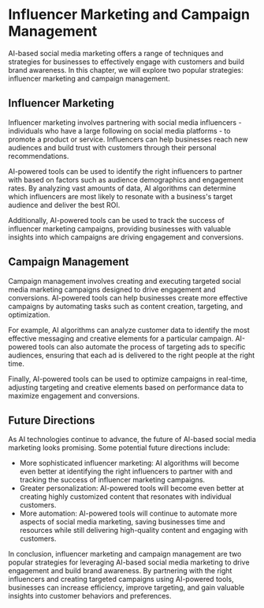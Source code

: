 Influencer Marketing and Campaign Management
================================================================================================================

AI-based social media marketing offers a range of techniques and strategies for businesses to effectively engage with customers and build brand awareness. In this chapter, we will explore two popular strategies: influencer marketing and campaign management.

Influencer Marketing
--------------------

Influencer marketing involves partnering with social media influencers - individuals who have a large following on social media platforms - to promote a product or service. Influencers can help businesses reach new audiences and build trust with customers through their personal recommendations.

AI-powered tools can be used to identify the right influencers to partner with based on factors such as audience demographics and engagement rates. By analyzing vast amounts of data, AI algorithms can determine which influencers are most likely to resonate with a business's target audience and deliver the best ROI.

Additionally, AI-powered tools can be used to track the success of influencer marketing campaigns, providing businesses with valuable insights into which campaigns are driving engagement and conversions.

Campaign Management
-------------------

Campaign management involves creating and executing targeted social media marketing campaigns designed to drive engagement and conversions. AI-powered tools can help businesses create more effective campaigns by automating tasks such as content creation, targeting, and optimization.

For example, AI algorithms can analyze customer data to identify the most effective messaging and creative elements for a particular campaign. AI-powered tools can also automate the process of targeting ads to specific audiences, ensuring that each ad is delivered to the right people at the right time.

Finally, AI-powered tools can be used to optimize campaigns in real-time, adjusting targeting and creative elements based on performance data to maximize engagement and conversions.

Future Directions
-----------------

As AI technologies continue to advance, the future of AI-based social media marketing looks promising. Some potential future directions include:

* More sophisticated influencer marketing: AI algorithms will become even better at identifying the right influencers to partner with and tracking the success of influencer marketing campaigns.
* Greater personalization: AI-powered tools will become even better at creating highly customized content that resonates with individual customers.
* More automation: AI-powered tools will continue to automate more aspects of social media marketing, saving businesses time and resources while still delivering high-quality content and engaging with customers.

In conclusion, influencer marketing and campaign management are two popular strategies for leveraging AI-based social media marketing to drive engagement and build brand awareness. By partnering with the right influencers and creating targeted campaigns using AI-powered tools, businesses can increase efficiency, improve targeting, and gain valuable insights into customer behaviors and preferences.
